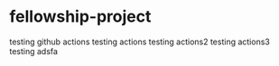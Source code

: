 # fellowship-project
testing github actions
testing actions
testing actions2
testing actions3
testing
adsfa